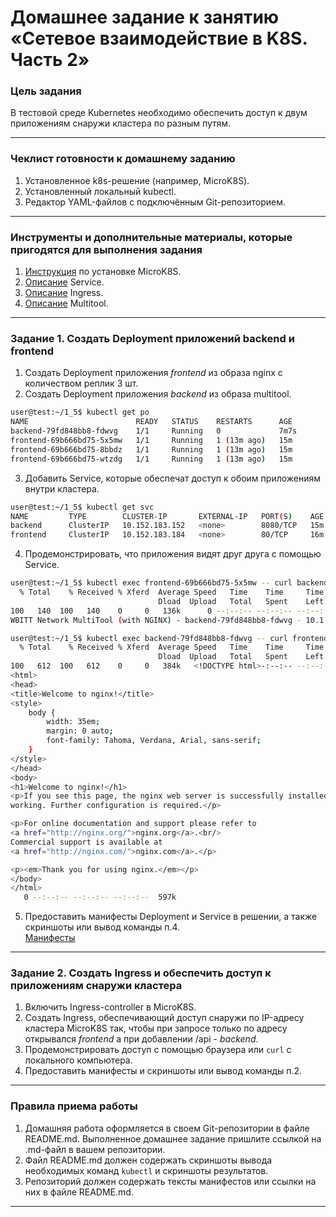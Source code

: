 # Домашнее задание к занятию «Сетевое взаимодействие в K8S. Часть 2»

### Цель задания

В тестовой среде Kubernetes необходимо обеспечить доступ к двум приложениям снаружи кластера по разным путям.

------

### Чеклист готовности к домашнему заданию

1. Установленное k8s-решение (например, MicroK8S).
2. Установленный локальный kubectl.
3. Редактор YAML-файлов с подключённым Git-репозиторием.

------

### Инструменты и дополнительные материалы, которые пригодятся для выполнения задания

1. [Инструкция](https://microk8s.io/docs/getting-started) по установке MicroK8S.
2. [Описание](https://kubernetes.io/docs/concepts/services-networking/service/) Service.
3. [Описание](https://kubernetes.io/docs/concepts/services-networking/ingress/) Ingress.
4. [Описание](https://github.com/wbitt/Network-MultiTool) Multitool.

------

### Задание 1. Создать Deployment приложений backend и frontend

1. Создать Deployment приложения _frontend_ из образа nginx с количеством реплик 3 шт.
2. Создать Deployment приложения _backend_ из образа multitool.   
```bash
user@test:~/1_5$ kubectl get po
NAME                        READY   STATUS    RESTARTS      AGE
backend-79fd848bb8-fdwvg    1/1     Running   0             7m7s
frontend-69b666bd75-5x5mw   1/1     Running   1 (13m ago)   15m
frontend-69b666bd75-8bbdz   1/1     Running   1 (13m ago)   15m
frontend-69b666bd75-wtzdg   1/1     Running   1 (13m ago)   15m
```
3. Добавить Service, которые обеспечат доступ к обоим приложениям внутри кластера.   
```bash
user@test:~/1_5$ kubectl get svc
NAME         TYPE        CLUSTER-IP       EXTERNAL-IP   PORT(S)    AGE
backend      ClusterIP   10.152.183.152   <none>        8080/TCP   15m
frontend     ClusterIP   10.152.183.184   <none>        80/TCP     16m
```
4. Продемонстрировать, что приложения видят друг друга с помощью Service.  
```bash
user@test:~/1_5$ kubectl exec frontend-69b666bd75-5x5mw -- curl backend:8080
  % Total    % Received % Xferd  Average Speed   Time    Time     Time  Current
                                 Dload  Upload   Total   Spent    Left  Speed
100   140  100   140    0     0   136k      0 --:--:-- --:--:-- --:--:--  136k
WBITT Network MultiTool (with NGINX) - backend-79fd848bb8-fdwvg - 10.1.27.239 - HTTP: 80 , HTTPS: 443 . (Formerly praqma/network-multitool)
```
```bash
user@test:~/1_5$ kubectl exec backend-79fd848bb8-fdwvg -- curl frontend
  % Total    % Received % Xferd  Average Speed   Time    Time     Time  Current
                                 Dload  Upload   Total   Spent    Left  Speed
100   612  100   612    0     0   384k   <!DOCTYPE html>-:--:-- --:--:--     0
<html>
<head>
<title>Welcome to nginx!</title>
<style>
    body {
        width: 35em;
        margin: 0 auto;
        font-family: Tahoma, Verdana, Arial, sans-serif;
    }
</style>
</head>
<body>
<h1>Welcome to nginx!</h1>
<p>If you see this page, the nginx web server is successfully installed and
working. Further configuration is required.</p>

<p>For online documentation and support please refer to
<a href="http://nginx.org/">nginx.org</a>.<br/>
Commercial support is available at
<a href="http://nginx.com/">nginx.com</a>.</p>

<p><em>Thank you for using nginx.</em></p>
</body>
</html>
   0 --:--:-- --:--:-- --:--:--  597k
```
5. Предоставить манифесты Deployment и Service в решении, а также скриншоты или вывод команды п.4.  
[Манифесты](https://github.com/PetrMezentsev/homeworks/blob/main/12-kubernetes-1.5-Kubernetes.%20%D0%A1%D0%B5%D1%82%D0%B5%D0%B2%D0%BE%D0%B5%20%D0%B2%D0%B7%D0%B0%D0%B8%D0%BC%D0%BE%D0%B4%D0%B5%D0%B9%D1%81%D1%82%D0%B2%D0%B8%D0%B5%20%D0%B2%20K8S.%20%D0%A7%D0%B0%D1%81%D1%82%D1%8C%202/manifest/task1.yaml)
------

### Задание 2. Создать Ingress и обеспечить доступ к приложениям снаружи кластера

1. Включить Ingress-controller в MicroK8S.
2. Создать Ingress, обеспечивающий доступ снаружи по IP-адресу кластера MicroK8S так, чтобы при запросе только по адресу открывался _frontend_ а при добавлении /api - _backend_.
3. Продемонстрировать доступ с помощью браузера или `curl` с локального компьютера.
4. Предоставить манифесты и скриншоты или вывод команды п.2.

------

### Правила приема работы

1. Домашняя работа оформляется в своем Git-репозитории в файле README.md. Выполненное домашнее задание пришлите ссылкой на .md-файл в вашем репозитории.
2. Файл README.md должен содержать скриншоты вывода необходимых команд `kubectl` и скриншоты результатов.
3. Репозиторий должен содержать тексты манифестов или ссылки на них в файле README.md.

------
